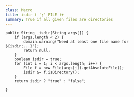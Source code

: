 ```yaml
---
class: Macro
title: isdir ( ';' FILE )+
summary: True if all given files are directories
---
```


	public String _isdir(String args[]) {
		if (args.length < 2) {
			domain.warning("Need at least one file name for ${isdir;...}");
			return null;
		}
		boolean isdir = true;
		for (int i = 1; i < args.length; i++) {
			File f = new File(args[i]).getAbsoluteFile();
			isdir &= f.isDirectory();
		}
		return isdir ? "true" : "false";

	}
